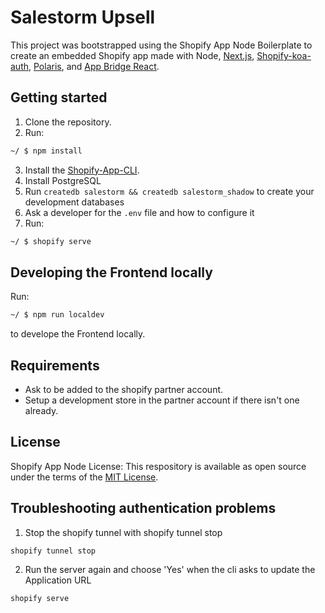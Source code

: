 # Salestorm Upsell

This project was bootstrapped using the Shopify App Node Boilerplate to create an embedded Shopify app made with Node, [Next.js](https://nextjs.org/), [Shopify-koa-auth](https://github.com/Shopify/quilt/tree/master/packages/koa-shopify-auth), [Polaris](https://github.com/Shopify/polaris-react), and [App Bridge React](https://shopify.dev/tools/app-bridge/react-components).

## Getting started

1. Clone the repository.
2. Run:

```sh
~/ $ npm install
```

3. Install the [Shopify-App-CLI](https://github.com/Shopify/shopify-app-cli).
4. Install PostgreSQL
5. Run `createdb salestorm && createdb salestorm_shadow` to create your development databases
6. Ask a developer for the `.env` file and how to configure it
7. Run:

```sh
~/ $ shopify serve
```

## Developing the Frontend locally

Run:
```sh
~/ $ npm run localdev
```

to develope the Frontend locally.

## Requirements

- Ask to be added to the shopify partner account.
- Setup a development store in the partner account if there isn't one already.

## License

Shopify App Node License:
This respository is available as open source under the terms of the [MIT License](https://opensource.org/licenses/MIT).

## Troubleshooting authentication problems

1. Stop the shopify tunnel with shopify tunnel stop

```
shopify tunnel stop
```

2. Run the server again and choose 'Yes' when the cli asks to update the Application URL

```
shopify serve
```
